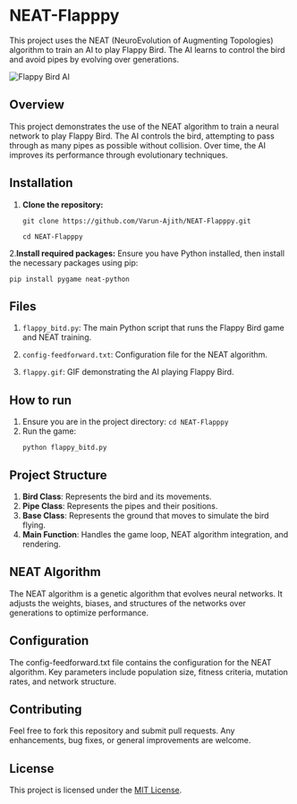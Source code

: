 # NEAT-Flapppy

This project uses the NEAT (NeuroEvolution of Augmenting Topologies) algorithm to train an AI to play Flappy Bird. The AI learns to control the bird and avoid pipes by evolving over generations.

![Flappy Bird AI](flappy.gif)

## Overview

This project demonstrates the use of the NEAT algorithm to train a neural network to play Flappy Bird. The AI controls the bird, attempting to pass through as many pipes as possible without collision. Over time, the AI improves its performance through evolutionary techniques.

## Installation

1. **Clone the repository:**
   ```
   git clone https://github.com/Varun-Ajith/NEAT-Flapppy.git
   ```
   ```
   cd NEAT-Flapppy
   ```
2.**Install required packages:**
Ensure you have Python installed, then install the necessary packages using pip:
```
pip install pygame neat-python
```

## Files
1. `flappy_bitd.py`: The main Python script that runs the Flappy Bird game and NEAT training.

2. `config-feedforward.txt`: Configuration file for the NEAT algorithm.

3. `flappy.gif`: GIF demonstrating the AI playing Flappy Bird.

## How to run
1. Ensure you are in the project directory:
   `cd NEAT-Flapppy`
2. Run the game:
   ```
   python flappy_bitd.py
   ```

## Project Structure
1. **Bird Class**: Represents the bird and its movements.
2. **Pipe Class**: Represents the pipes and their positions.
3. **Base Class**: Represents the ground that moves to simulate the bird flying.
4. **Main Function**: Handles the game loop, NEAT algorithm integration, and rendering.
   
## NEAT Algorithm
The NEAT algorithm is a genetic algorithm that evolves neural networks. It adjusts the weights, biases, and structures of the networks over generations to optimize performance.

## Configuration
The config-feedforward.txt file contains the configuration for the NEAT algorithm. Key parameters include population size, fitness criteria, mutation rates, and network structure.

## Contributing
Feel free to fork this repository and submit pull requests. Any enhancements, bug fixes, or general improvements are welcome.

## License
This project is licensed under the [MIT License](LICENSE).

